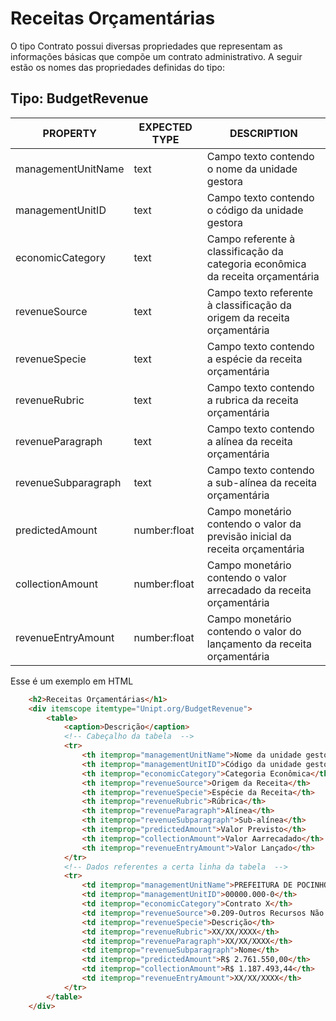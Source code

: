 # Receitas Orçamentárias

O tipo Contrato possui diversas propriedades que representam as informações básicas que compõe um contrato administrativo. A seguir estão os nomes das propriedades definidas do tipo:

## Tipo: BudgetRevenue
| PROPERTY | EXPECTED TYPE | DESCRIPTION |
| ------ | ------ | ------ |
| managementUnitName | text | Campo texto contendo o nome da unidade gestora |
| managementUnitID | text | Campo texto contendo o código da unidade gestora |
| economicCategory | text | Campo referente à classificação da categoria econômica da receita orçamentária |
| revenueSource | text | Campo texto referente à classificação da origem da receita orçamentária |
| revenueSpecie | text | Campo texto contendo a espécie da receita orçamentária |
| revenueRubric | text | Campo texto contendo a rubrica da receita orçamentária |
| revenueParagraph | text | Campo texto contendo a alínea da receita orçamentária |
| revenueSubparagraph | text | Campo texto contendo a sub-alínea da receita orçamentária |
| predictedAmount | number:float | Campo monetário contendo o valor da previsão inicial da receita orçamentária |
| collectionAmount | number:float | Campo monetário contendo o valor arrecadado da receita orçamentária |
| revenueEntryAmount | number:float | Campo monetário contendo o valor do lançamento da receita orçamentária |

Esse é um exemplo em HTML
```html
    <h2>Receitas Orçamentárias</h1>
    <div itemscope itemtype="Unipt.org/BudgetRevenue">
        <table>
            <caption>Descrição</caption>
            <!-- Cabeçalho da tabela  -->
            <tr>
                <th itemprop="managementUnitName">Nome da unidade gestora</th>
                <th itemprop="managementUnitID">Código da unidade gestora</th>
                <th itemprop="economicCategory">Categoria Econômica</th>
                <th itemprop="revenueSource">Origem da Receita</th>
                <th itemprop="revenueSpecie">Espécie da Receita</th>
                <th itemprop="revenueRubric">Rúbrica</th>
                <th itemprop="revenueParagraph">Alínea</th>
                <th itemprop="revenueSubparagraph">Sub-alínea</th>
                <th itemprop="predictedAmount">Valor Previsto</th>
                <th itemprop="collectionAmount">Valor Aarrecadado</th>
                <th itemprop="revenueEntryAmount">Valor Lançado</th>
            </tr>
            <!-- Dados referentes a certa linha da tabela  -->
            <tr>
                <td itemprop="managementUnitName">PREFEITURA DE POCINHOS</th>
                <td itemprop="managementUnitID">00000.000-0</th>
                <td itemprop="economicCategory">Contrato X</th>
                <td itemprop="revenueSource">0.209-Outros Recursos Não Vinculados</th>
                <td itemprop="revenueSpecie">Descrição</th>
                <td itemprop="revenueRubric">XX/XX/XXXX</th>
                <td itemprop="revenueParagraph">XX/XX/XXXX</th>
                <td itemprop="revenueSubparagraph">Nome</th>
                <td itemprop="predictedAmount">R$ 2.761.550,00</th>
                <td itemprop="collectionAmount">R$ 1.187.493,44</th>
                <td itemprop="revenueEntryAmount">XX/XX/XXXX</th>
            </tr>
        </table>
    </div>
```

